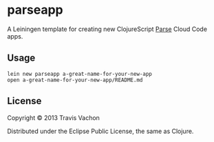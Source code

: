# parseapp

A Leiningen template for creating new ClojureScript
[Parse](http://parse.com/) Cloud Code apps.

## Usage

```
lein new parseapp a-great-name-for-your-new-app
open a-great-name-for-your-new-app/README.md
```

## License

Copyright © 2013 Travis Vachon

Distributed under the Eclipse Public License, the same as Clojure.
